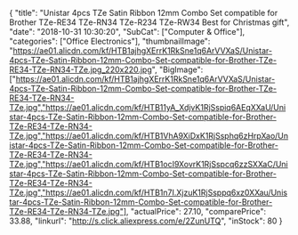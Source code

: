 {
	"title": "Unistar 4pcs TZe Satin Ribbon 12mm Combo Set compatible for Brother TZe-RE34 TZe-RN34 TZe-R234 TZe-RW34 Best for Christmas gift",
	"date": "2018-10-31 10:30:20",
	"SubCat": ["Computer & Office"],
	"categories": ["Office Electronics"],
	"thumbnailImage": "https://ae01.alicdn.com/kf/HTB1ajhgXErrK1RkSne1q6ArVVXaS/Unistar-4pcs-TZe-Satin-Ribbon-12mm-Combo-Set-compatible-for-Brother-TZe-RE34-TZe-RN34-TZe.jpg_220x220.jpg",
	"BigImage": ["https://ae01.alicdn.com/kf/HTB1ajhgXErrK1RkSne1q6ArVVXaS/Unistar-4pcs-TZe-Satin-Ribbon-12mm-Combo-Set-compatible-for-Brother-TZe-RE34-TZe-RN34-TZe.jpg","https://ae01.alicdn.com/kf/HTB11yA_XdjvK1RjSspiq6AEqXXaU/Unistar-4pcs-TZe-Satin-Ribbon-12mm-Combo-Set-compatible-for-Brother-TZe-RE34-TZe-RN34-TZe.jpg","https://ae01.alicdn.com/kf/HTB1VhA9XiDxK1RjSsphq6zHrpXao/Unistar-4pcs-TZe-Satin-Ribbon-12mm-Combo-Set-compatible-for-Brother-TZe-RE34-TZe-RN34-TZe.jpg","https://ae01.alicdn.com/kf/HTB1ocI9XovrK1RjSspcq6zzSXXaC/Unistar-4pcs-TZe-Satin-Ribbon-12mm-Combo-Set-compatible-for-Brother-TZe-RE34-TZe-RN34-TZe.jpg","https://ae01.alicdn.com/kf/HTB1n7I.XjzuK1RjSsppq6xz0XXau/Unistar-4pcs-TZe-Satin-Ribbon-12mm-Combo-Set-compatible-for-Brother-TZe-RE34-TZe-RN34-TZe.jpg"],
	"actualPrice": 27.10,
	"comparePrice": 33.88,
	"linkurl": "http://s.click.aliexpress.com/e/2ZunUTQ",
	"inStock": 80
}
